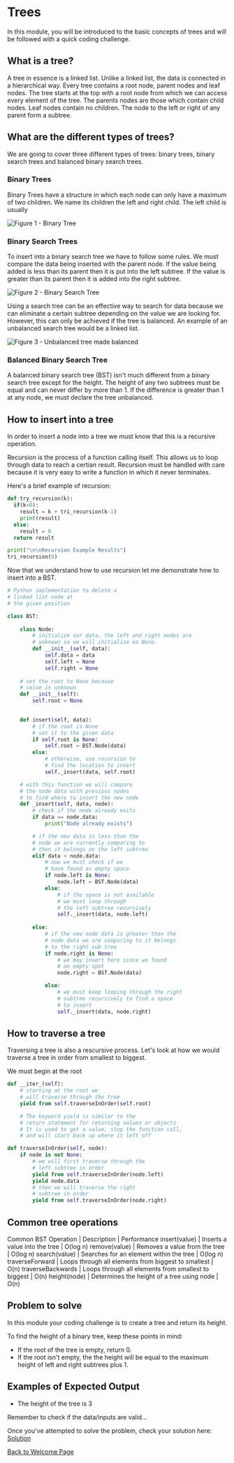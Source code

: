 # Trees
In this module, you will be introduced to the basic concepts of trees and will be followed with a quick coding challenge.

## What is a tree?
A tree in essence is a linked list. Unlike a linked list, the data is connected in a hierarchical way. Every tree contains a root node, parent nodes and leaf nodes. The tree starts at the top with a root node from which we can access every element of the tree. The parents nodes are those which contain child nodes. Leaf nodes contain no children. The node to the left or right of any parent form a subtree.

## What are the different types of trees?
We are going to cover three different types of trees: binary trees, binary search trees and balanced binary search trees.

### Binary Trees
Binary Trees have a structure in which each node can only have a maximum of two children. We name its children the left and right child. The left child is usually

![Figure 1 - Binary Tree](/assets/Binary_tree_(oriented_digraph).png)

### Binary Search Trees
To insert into a binary search tree we have to follow some rules. We must compare the data being inserted with the parent node. If the value being added is less than its parent then it is put into the left subtree. If the value is greater than its parent then it is added into the right subtree.

![Figure 2 - Binary Search Tree](/assets/Binary_search_tree.jpeg)

Using a search tree can be an effective way to search for data because we can eliminate a certain subtree depending on the value we are looking for. However, this can only be achieved if the tree is balanced. An example of an unbalanced search tree would be a linked list.

![Figure 3 - Unbalanced tree made balanced](/assets/unbalanced_tree_made_balanced.jpeg)

### Balanced Binary Search Tree
A balanced binary search tree (BST) isn't much different from a binary search tree except for the height. The height of any two subtrees must be equal and can never differ by more than 1. If the difference is greater than 1 at any node, we must declare the tree unbalanced.

## How to insert into a tree
In order to insert a node into a tree we must know that this is a recursive operation.

Recursion is the process of a function calling itself. This allows us to loop through data to reach a certian result. Recursion must be handled with care because it is very easy to write a function in which it never terminates.

Here's a brief example of recursion:
```python
def try_recursion(k):
  if(k>0):
    result = k + tri_recursion(k-1)
    print(result)
  else:
    result = 0
  return result

print("\n\nRecursion Example Results")
tri_recursion(6)
```

Now that we understand how to use recursion let me demonstrate how to insert into a BST.

```python
# Python implementation to delete a
# linked list node at
# the given position

class BST:
    
    class Node:
        # initialize our data. the left and right nodes are
        # unknown so we will initialize as None.
        def __init__(self, data):
            self.data = data
            self.left = None
            self.right = None
    
    # set the root to None because
    # value is unknown
    def __init__(self):
        self.root = None
    

    def insert(self, data):
        # if the root is None
        # set it to the given data
        if self.root is None:
            self.root = BST.Node(data)
        else:
            # otherwise, use recursion to
            # find the location to insert
            self._insert(data, self.root)

    # with this function we will compare
    # the node data with previous nodes
    # to find where to insert the new node
    def _insert(self, data, node):
        # check if the node already exits
        if data == node.data:
            print("Node already exists")

        # if the new data is less than the
        # node we are currently comparing to
        # then it belongs on the left subtree
        elif data < node.data:
            # now we must check if we
            # have found an empty space
            if node.left is None:
                node.left = BST.Node(data)
            else:
                # if the space is not available
                # we must loop through
                # the left subtree recursively
                self._insert(data, node.left)
        
        else:
            # if the new node data is greater than the
            # node data we are comparing to it belongs
            # to the right sub tree
            if node.right is None:
                # we may insert here since we found
                # an empty spot
                node.right = BST.Node(data)

            else:
                # we must keep looping through the right
                # subtree recursively to find a space
                # to insert
                self._insert(data, node.right)
```

## How to traverse a tree
Traversing a tree is also a rescursive process. Let's look at how we would traverse a tree in order from smallest to biggest.

We must begin at the root
```python
def __iter_(self):
    # starting at the root we
    # will traverse through the tree
    yield from self.traverseInOrder(self.root)

    # The keyword yield is similar to the
    # return statement for returning values or objects
    # It is used to get a value, stop the function call,
    # and will start back up where it left off

def traverseInOrder(self, node):
    if node is not None:
        # we will first traverse through the
        # left subtree in order
        yield from self.traverseInOrder(node.left)
        yield node.data
        # then we will traverse the right
        # subtree in order
        yield from self.traverseInOrder(node.right)
```

## Common tree operations
Common BST Operation | Description | Performance
insert(value) | Inserts a value into the tree | O(log n)
remove(value) | Removes a value from the tree | O(log n)
search(value) | Searches for an element within the tree | O(log n)
traverseForward | Loops through all elements from biggest to smallest | O(n)
traverseBackwards | Loops through all elements from smallest to biggest | O(n)
height(node) | Determines the height of a tree using node | O(n)

## Problem to solve
In this module your coding challenge is to create a tree and return its height.

To find the height of a binary tree, keep these points in mind:
- If the root of the tree is empty, return 0.
- If the root isn't empty, the the height will be equal to the maximum height of left and right subtrees plus 1.

## Examples of Expected Output
- The height of the tree is 3

Remember to check if the data/inputs are valid...

Once you've attempted to solve the problem, check your solution here: [Solution](trees-solution.py)

[Back to Welcome Page](0-welcome.md)